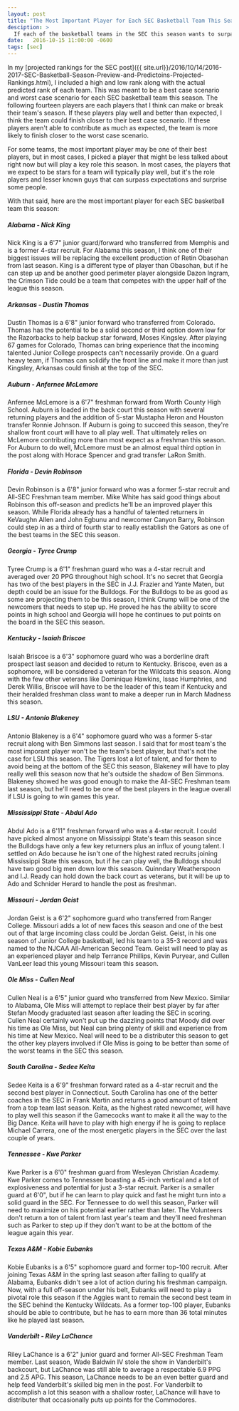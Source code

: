 ```yaml
---
layout: post
title: "The Most Important Player for Each SEC Basketball Team This Season"
desciption: >
  If each of the basketball teams in the SEC this season wants to surpass expectations, these players will have to play well.
date:   2016-10-15 11:00:00 -0600
tags: [sec]
---
```

In my [projected rankings for the SEC post]({{ site.url}}/2016/10/14/2016-2017-SEC-Basketball-Season-Preview-and-Predictoins-Projected-Rankings.html), I included a high and low rank along with the actual predicted rank of each team. This was meant to be a best case scenario and worst case scenario for each SEC basketball team this season. The following fourteen players are each players that I think can make or break their team's season. If these players play well and better than expected, I think the team could finish closer to their best case scenario. If these players aren't able to contribute as much as expected, the team is more likely to finish closer to the worst case scenario.

For some teams, the most important player may be one of their best players, but in most cases, I picked a player that might be less talked about right now but will play a key role this season. In most cases, the players that we expect to be stars for a team will typically play well, but it's the role players and lesser known guys that can surpass expectations and surprise some people.

With that said, here are the most important player for each SEC basketball team this season:

##### Alabama - Nick King
Nick King is a 6'7" junior guard/forward who transferred from Memphis and is a former 4-star recruit. For Alabama this season, I think one of their biggest issues will be replacing the excellent production of Retin Obasohan from last season. King is a different type of player than Obasohan, but if he can step up and be another good perimeter player alongside Dazon Ingram, the Crimson Tide could be a team that competes with the upper half of the league this season.

##### Arkansas - Dustin Thomas
Dustin Thomas is a 6'8" junior forward who transferred from Colorado. Thomas has the potential to be a solid second or third option down low for the Razorbacks to help backup star forward, Moses Kingsley. After playing 67 games for Colorado, Thomas can bring experience that the incoming talented Junior College prospects can't necessarily provide. On a guard heavy team, if Thomas can solidify the front line and make it more than just Kingsley, Arkansas could finish at the top of the SEC.

##### Auburn - Anfernee McLemore
Anfernee McLemore is a 6'7" freshman forward from Worth County High School. Auburn is loaded in the back court this season with several returning players and the addition of 5-star Mustapha Heron and Houston transfer Ronnie Johnson. If Auburn is going to succeed this season, they're shallow front court will have to all play well. That ultimately relies on McLemore contributing more than most expect as a freshman this season. For Auburn to do well, McLemore must be an almost equal third option in the post along with Horace Spencer and grad transfer LaRon Smith.

##### Florida - Devin Robinson
Devin Robinson is a 6'8" junior forward who was a former 5-star recruit and All-SEC Freshman team member. Mike White has said good things about Robinson this off-season and predicts he'll be an improved player this season. While Florida already has a handful of talented returners in KeVaughn Allen and John Egbunu and newcomer Canyon Barry, Robinson could step in as a third of fourth star to really establish the Gators as one of the best teams in the SEC this season.

##### Georgia - Tyree Crump
Tyree Crump is a 6'1" freshman guard who was a 4-star recruit and averaged over 20 PPG throughout high school. It's no secret that Georgia has two of the best players in the SEC in J.J. Frazier and Yante Maten, but depth could be an issue for the Bulldogs. For the Bulldogs to be as good as some are projecting them to be this season, I think Crump will be one of the newcomers that needs to step up. He proved he has the ability to score points in high school and Georgia will hope he continues to put points on the board in the SEC this season.

##### Kentucky - Isaiah Briscoe
Isaiah Briscoe is a 6'3" sophomore guard who was a borderline draft prospect last season and decided to return to Kentucky. Briscoe, even as a sophomore, will be considered a veteran for the Wildcats this season. Along with the few other veterans like Dominique Hawkins, Issac Humphries, and Derek Willis, Briscoe will have to be the leader of this team if Kentucky and their heralded freshman class want to make a deeper run in March Madness this season.

##### LSU - Antonio Blakeney
Antonio Blakeney is a 6'4" sophomore guard who was a former 5-star recruit along with Ben Simmons last season. I said that for most team's the most imporant player won't be the team's best player, but that's not the case for LSU this season. The Tigers lost a lot of talent, and for them to avoid being at the bottom of the SEC this season, Blakeney will have to play really well this season now that he's outside the shadow of Ben Simmons. Blakeney showed he was good enough to make the All-SEC Freshman team last season, but he'll need to be one of the best players in the league overall if LSU is going to win games this year.

##### Mississippi State - Abdul Ado
Abdul Ado is a 6'11" freshman forward who was a 4-star recruit. I could have picked almost anyone on Mississippi State's team this season since the Bulldogs have only a few key returners plus an influx of young talent. I settled on Ado because he isn't one of the highest rated recruits joining Mississippi State this season, but if he can play well, the Bulldogs should have two good big men down low this season. Quinndary Weatherspoon and I.J. Ready can hold down the back court as veterans, but it will be up to Ado and Schnider Herard to handle the post as freshman.

##### Missouri - Jordan Geist
Jordan Geist is a 6'2" sophomore guard who transferred from Ranger College. Missouri adds a lot of new faces this season and one of the best out of that large incoming class could be Jordan Geist. Geist, in his one season of Junior College basketball, led his team to a 35-3 record and was named to the NJCAA All-American Second Team. Geist will need to play as an experienced player and help Terrance Phillips, Kevin Puryear, and Cullen VanLeer lead this young Missouri team this season.

##### Ole Miss - Cullen Neal
Cullen Neal is a 6'5" junior guard who transferred from New Mexico. Similar to Alabama, Ole Miss will attempt to replace their best player by far after Stefan Moody graduated last season after leading the SEC in scoring. Cullen Neal certainly won't put up the dazzling points that Moody did over his time as Ole Miss, but Neal can bring plenty of skill and experience from his time at New Mexico. Neal will need to be a distributer this season to get the other key players involved if Ole Miss is going to be better than some of the worst teams in the SEC this season.

##### South Carolina - Sedee Keita
Sedee Keita is a 6'9" freshman forward rated as a 4-star recruit and the second best player in Connecticut. South Carolina has one of the better coaches in the SEC in Frank Martin and returns a good amount of talent from a top team last season. Keita, as the highest rated newcomer, will have to play well this season if the Gamecocks want to make it all the way to the Big Dance. Keita will have to play with high energy if he is going to replace Michael Carrera, one of the most energetic players in the SEC over the last couple of years.

##### Tennessee - Kwe Parker
Kwe Parker is a 6'0" freshman guard from Wesleyan Christian Academy. Kwe Parker comes to Tennessee boasting a 45-inch vertical and a lot of explosiveness and potential for just a 3-star recruit. Parker is a smaller guard at 6'0", but if he can learn to play quick and fast he might turn into a solid guard in the SEC. For Tennessee to do well this season, Parker will need to maximize on his potential earlier rather than later. The Volunteers don't return a ton of talent from last year's team and they'll need freshman such as Parker to step up if they don't want to be at the bottom of the league again this year.

##### Texas A&M - Kobie Eubanks
Kobie Eubanks is a 6'5" sophomore guard and former top-100 recruit. After joining Texas A&M in the spring last season after failing to qualify at Alabama, Eubanks didn't see a lot of action during his freshman campaign. Now, with a full off-season under his belt, Eubanks will need to play a pivotal role this season if the Aggies want to remain the second best team in the SEC behind the Kentucky Wildcats. As a former top-100 player, Eubanks should be able to contribute, but he has to earn more than 36 total minutes like he played last season.

##### Vanderbilt - Riley LaChance
Riley LaChance is a 6'2" junior guard and former All-SEC Freshman Team member. Last season, Wade Baldwin IV stole the show in Vanderbilt's backcourt, but LaChance was still able to average a respectable 6.9 PPG and 2.5 APG. This season, LaChance needs to be an even better guard and help feed Vanderbilt's skilled big men in the post. For Vanderbilt to accomplish a lot this season with a shallow roster, LaChance will have to distributer that occasionally puts up points for the Commodores.
